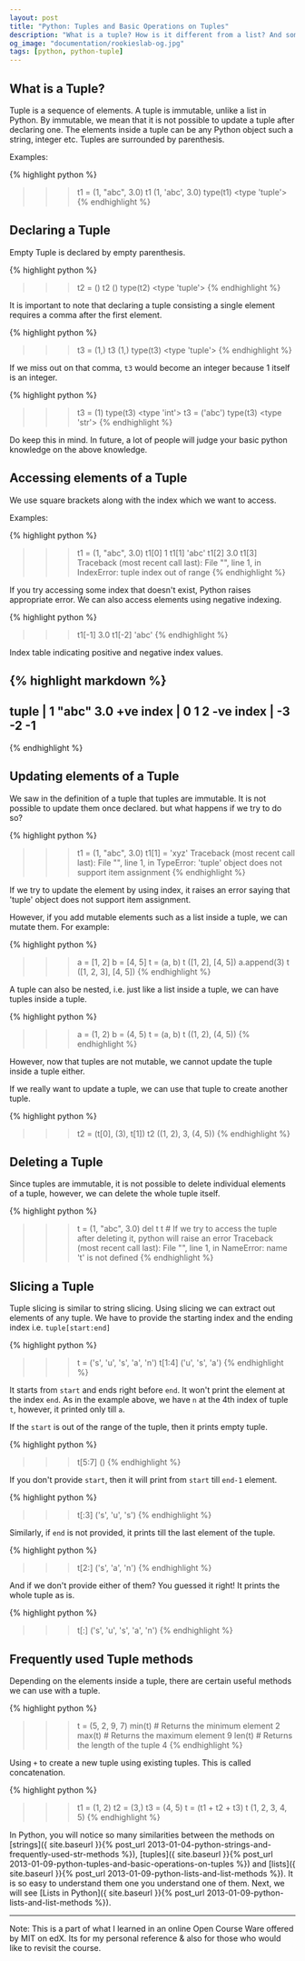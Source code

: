 ```yaml
---
layout: post
title: "Python: Tuples and Basic Operations on Tuples"
description: "What is a tuple? How is it different from a list? And some basic methods on Tuples"
og_image: "documentation/rookieslab-og.jpg"
tags: [python, python-tuple]
---
```


## What is a Tuple?

Tuple is a sequence of elements. A tuple is immutable, unlike a list in Python. By immutable, we mean that it is not possible to update a tuple after declaring one. The elements inside a tuple can be any Python object such a string, integer etc. Tuples are surrounded by parenthesis.

Examples:

{% highlight python %}
>>> t1 = (1, "abc", 3.0)
>>> t1
(1, 'abc', 3.0)
>>> type(t1)
<type 'tuple'>
{% endhighlight %}

## Declaring a Tuple

Empty Tuple is declared by empty parenthesis.

{% highlight python %}
>>> t2 = ()
>>> t2
()
>>> type(t2)
<type 'tuple'>
{% endhighlight %}

It is important to note that declaring a tuple consisting a single element requires a comma after the first element.

{% highlight python %}
>>> t3 = (1,)
>>> t3
(1,)
>>> type(t3)
<type 'tuple'>
{% endhighlight %}

If we miss out on that comma, `t3` would become an integer because 1 itself is an integer.

{% highlight python %}
>>> t3 = (1)
>>> type(t3)
<type 'int'>
>>> t3 = ('abc')
>>> type(t3)
<type 'str'>
{% endhighlight %}

Do keep this in mind. In future, a lot of people will judge your basic python knowledge on the above knowledge.

## Accessing elements of a Tuple

We use square brackets along with the index which we want to access.

Examples:

{% highlight python %}
>>> t1 = (1, "abc", 3.0)
>>> t1[0]
1
>>> t1[1]
'abc'
>>> t1[2]
3.0
>>> t1[3]
Traceback (most recent call last):
  File "<stdin>", line 1, in <module>
IndexError: tuple index out of range
{% endhighlight %}

If you try accessing some index that doesn't exist, Python raises appropriate error.
We can also access elements using negative indexing.

{% highlight python %}
>>> t1[-1]
3.0
>>> t1[-2]
'abc'
{% endhighlight %}

Index table indicating positive and negative index values.

{% highlight markdown %}
---------------------------
tuple      |  1  "abc"  3.0
+ve index  |  0     1     2
-ve index  | -3    -2    -1
---------------------------
{% endhighlight %}

## Updating elements of a Tuple

We saw in the definition of a tuple that tuples are immutable. It is not possible to update them once declared. but what happens if we try to do so?

{% highlight python %}
>>> t1 = (1, "abc", 3.0)
>>> t1[1] = 'xyz'
Traceback (most recent call last):
  File "<stdin>", line 1, in <module>
TypeError: 'tuple' object does not support item assignment
{% endhighlight %}

If we try to update the element by using index, it raises an error saying that 'tuple' object does not support item assignment.

However, if you add mutable elements such as a list inside a tuple, we can mutate them.
For example:

{% highlight python %}
>>> a = [1, 2]
>>> b = [4, 5]
>>> t = (a, b)
>>> t
([1, 2], [4, 5])
>>> a.append(3)
>>> t
([1, 2, 3], [4, 5])
{% endhighlight %}

A tuple can also be nested, i.e. just like a list inside a tuple, we can have tuples inside a tuple.

{% highlight python %}
>>> a = (1, 2)
>>> b = (4, 5)
>>> t = (a, b)
>>> t
((1, 2), (4, 5))
{% endhighlight %}

However, now that tuples are not mutable, we cannot update the tuple inside a tuple either.

If we really want to update a tuple, we can use that tuple to create another tuple.

{% highlight python %}
>>> t2 = (t[0], (3), t[1])
>>> t2
((1, 2), 3, (4, 5))
{% endhighlight %}

## Deleting a Tuple

Since tuples are immutable, it is not possible to delete individual elements of a tuple, however, we can delete the whole tuple itself.

{% highlight python %}
>>> t = (1, "abc", 3.0)
>>> del t
>>> t # If we try to access the tuple after deleting it, python will raise an error
Traceback (most recent call last):
  File "<stdin>", line 1, in <module>
NameError: name 't' is not defined
{% endhighlight %}

## Slicing a Tuple

Tuple slicing is similar to string slicing. Using slicing we can extract out elements of any tuple. We have to provide the starting index and the ending index i.e. `tuple[start:end]`

{% highlight python %}
>>> t = ('s', 'u', 's', 'a', 'n')
>>> t[1:4]
('u', 's', 'a')
{% endhighlight %}

It starts from `start` and ends right before `end`. It won't print the element at the index `end`. As in the example above, we have `n` at the 4th index of tuple `t`, however, it printed only till `a`.

If the `start` is out of the range of the tuple, then it prints empty tuple.

{% highlight python %}
>>> t[5:7]
()
{% endhighlight %}

If you don't provide `start`, then it will print from `start` till `end-1` element.

{% highlight python %}
>>> t[:3]
('s', 'u', 's')
{% endhighlight %}

Similarly, if `end` is not provided, it prints till the last element of the tuple.

{% highlight python %}
>>> t[2:]
('s', 'a', 'n')
{% endhighlight %}

And if we don't provide either of them? You guessed it right! It prints the whole tuple as is.

{% highlight python %}
>>> t[:]
('s', 'u', 's', 'a', 'n')
{% endhighlight %}

## Frequently used Tuple methods

Depending on the elements inside a tuple, there are certain useful methods we can use with a tuple.

{% highlight python %}
>>> t = (5, 2, 9, 7)
>>> min(t) # Returns the minimum element
2
>>> max(t) # Returns the maximum element
9
>>> len(t) # Returns the length of the tuple
4
{% endhighlight %}

Using `+` to create a new tuple using existing tuples. This is called concatenation.

{% highlight python %}
>>> t1 = (1, 2)
>>> t2 = (3,)
>>> t3 = (4, 5)
>>> t = (t1 + t2 + t3)
>>> t
(1, 2, 3, 4, 5)
{% endhighlight %}

In Python, you will notice so many similarities between the methods on [strings]({ site.baseurl }}{% post_url 2013-01-04-python-strings-and-frequently-used-str-methods %}), [tuples]({ site.baseurl }}{% post_url 2013-01-09-python-tuples-and-basic-operations-on-tuples %}) and [lists]({ site.baseurl }}{% post_url 2013-01-09-python-lists-and-list-methods %}). It is so easy to understand them one you understand one of them. Next, we will see [Lists in Python]({ site.baseurl }}{% post_url 2013-01-09-python-lists-and-list-methods %}).

---

Note:
This is a part of what I learned in an online Open Course Ware offered by MIT on edX.
Its for my personal reference & also for those who would like to revisit the course.
